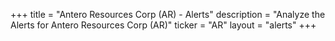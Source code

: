 +++
title = "Antero Resources Corp (AR) - Alerts"
description = "Analyze the Alerts for Antero Resources Corp (AR)"
ticker = "AR"
layout = "alerts"
+++

